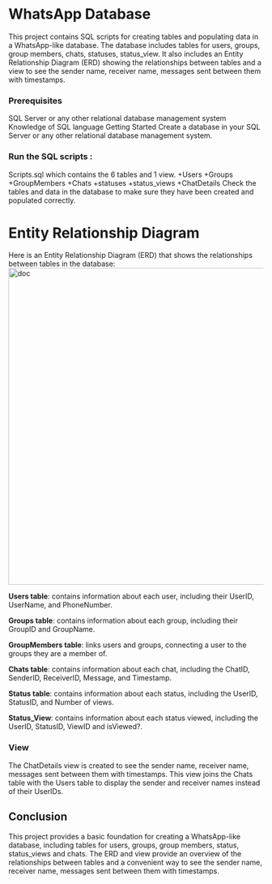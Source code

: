 # WhatsApp Database
This project contains SQL scripts for creating tables and populating data in a WhatsApp-like database. The database includes tables for users, groups, group members, chats, statuses, status_view. It also includes an Entity Relationship Diagram (ERD) showing the relationships between tables and a view to see the sender name, receiver name, messages sent between them with timestamps.

### Prerequisites
SQL Server or any other relational database management system
Knowledge of SQL language
Getting Started
Create a database in your SQL Server or any other relational database management system.

### Run the SQL scripts :
Scripts.sql  which contains the 6 tables and 1 view.
+Users
+Groups
+GroupMembers
+Chats
+statuses
+status_views
+ChatDetails
Check the tables and data in the database to make sure they have been created and populated correctly.

# Entity Relationship Diagram
Here is an Entity Relationship Diagram (ERD) that shows the relationships between tables in the database:
<img width="625" alt="doc" src="https://user-images.githubusercontent.com/54138835/216763100-1d1db83f-1c7b-4f01-9c65-aac72488299a.PNG">


**Users table**: contains information about each user, including their UserID, UserName, and PhoneNumber.

**Groups table**: contains information about each group, including their GroupID and GroupName.

**GroupMembers table**: links users and groups, connecting a user to the groups they are a member of.

**Chats table**: contains information about each chat, including the ChatID, SenderID, ReceiverID, Message, and Timestamp.

**Status table**: contains information about each status, including the UserID, StatusID, and Number of views. 

**Status_View**: contains information about each status viewed, including the UserID, StatusID,   ViewID and isViewed?. 

### View
The ChatDetails view is created to see the sender name, receiver name, messages sent between them with timestamps. This view joins the Chats table with the Users table to display the sender and receiver names instead of their UserIDs.

## Conclusion
This project provides a basic foundation for creating a WhatsApp-like database, including tables for users, groups, group members, status, status_views and chats. The ERD and view provide an overview of the relationships between tables and a convenient way to see the sender name, receiver name, messages sent between them with timestamps.




